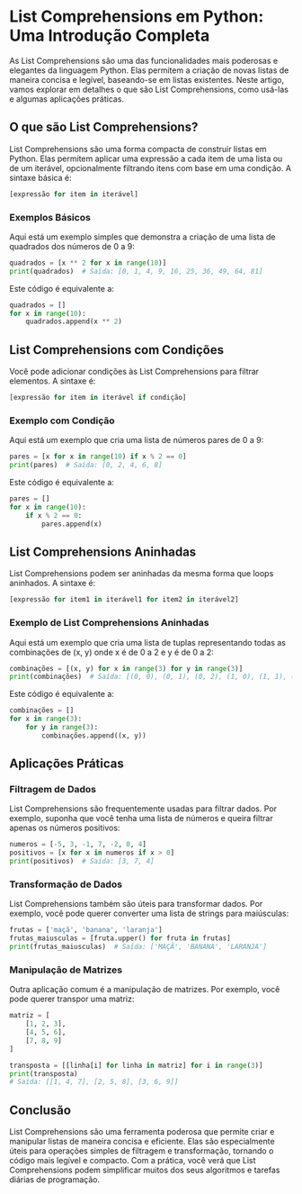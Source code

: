# List Comprehensions em Python: Uma Introdução Completa

As List Comprehensions são uma das funcionalidades mais poderosas e elegantes da linguagem Python. Elas permitem a
criação de novas listas de maneira concisa e legível, baseando-se em listas existentes. Neste artigo, vamos explorar em
detalhes o que são List Comprehensions, como usá-las e algumas aplicações práticas.

## O que são List Comprehensions?

List Comprehensions são uma forma compacta de construir listas em Python. Elas permitem aplicar uma expressão a cada
item de uma lista ou de um iterável, opcionalmente filtrando itens com base em uma condição. A sintaxe básica é:

```python
[expressão for item in iterável]
```

### Exemplos Básicos

Aqui está um exemplo simples que demonstra a criação de uma lista de quadrados dos números de 0 a 9:

```python
quadrados = [x ** 2 for x in range(10)]
print(quadrados)  # Saída: [0, 1, 4, 9, 16, 25, 36, 49, 64, 81]
```

Este código é equivalente a:

```python
quadrados = []
for x in range(10):
    quadrados.append(x ** 2)
```

## List Comprehensions com Condições

Você pode adicionar condições às List Comprehensions para filtrar elementos. A sintaxe é:

```python
[expressão for item in iterável if condição]
```

### Exemplo com Condição

Aqui está um exemplo que cria uma lista de números pares de 0 a 9:

```python
pares = [x for x in range(10) if x % 2 == 0]
print(pares)  # Saída: [0, 2, 4, 6, 8]
```

Este código é equivalente a:

```python
pares = []
for x in range(10):
    if x % 2 == 0:
        pares.append(x)
```

## List Comprehensions Aninhadas

List Comprehensions podem ser aninhadas da mesma forma que loops aninhados. A sintaxe é:

```python
[expressão for item1 in iterável1 for item2 in iterável2]
```

### Exemplo de List Comprehensions Aninhadas

Aqui está um exemplo que cria uma lista de tuplas representando todas as combinações de (x, y) onde x é de 0 a 2 e y é
de 0 a 2:

```python
combinações = [(x, y) for x in range(3) for y in range(3)]
print(combinações)  # Saída: [(0, 0), (0, 1), (0, 2), (1, 0), (1, 1), (1, 2), (2, 0), (2, 1), (2, 2)]
```

Este código é equivalente a:

```python
combinações = []
for x in range(3):
    for y in range(3):
        combinações.append((x, y))
```

## Aplicações Práticas

### Filtragem de Dados

List Comprehensions são frequentemente usadas para filtrar dados. Por exemplo, suponha que você tenha uma lista de
números e queira filtrar apenas os números positivos:

```python
numeros = [-5, 3, -1, 7, -2, 0, 4]
positivos = [x for x in numeros if x > 0]
print(positivos)  # Saída: [3, 7, 4]
```

### Transformação de Dados

List Comprehensions também são úteis para transformar dados. Por exemplo, você pode querer converter uma lista de
strings para maiúsculas:

```python
frutas = ['maçã', 'banana', 'laranja']
frutas_maiusculas = [fruta.upper() for fruta in frutas]
print(frutas_maiusculas)  # Saída: ['MAÇÃ', 'BANANA', 'LARANJA']
```

### Manipulação de Matrizes

Outra aplicação comum é a manipulação de matrizes. Por exemplo, você pode querer transpor uma matriz:

```python
matriz = [
    [1, 2, 3],
    [4, 5, 6],
    [7, 8, 9]
]

transposta = [[linha[i] for linha in matriz] for i in range(3)]
print(transposta)
# Saída: [[1, 4, 7], [2, 5, 8], [3, 6, 9]]
```

## Conclusão

List Comprehensions são uma ferramenta poderosa que permite criar e manipular listas de maneira concisa e eficiente.
Elas são especialmente úteis para operações simples de filtragem e transformação, tornando o código mais legível e
compacto. Com a prática, você verá que List Comprehensions podem simplificar muitos dos seus algoritmos e tarefas
diárias de programação.